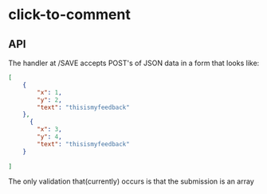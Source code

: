 click-to-comment
================


## API

The handler at /SAVE accepts POST's of JSON data in a form that looks like:

```json
[
    {
        "x": 1,
        "y": 2,
        "text": "thisismyfeedback"
    },
      {
        "x": 3,
        "y": 4,
        "text": "thisismyfeedback"
    }
  
]
```

The only validation that(currently) occurs is that the submission is an array
